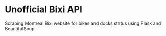 # Unofficial Bixi API
Scraping Montreal Bixi website for bikes and docks status using Flask and BeautifulSoup.
